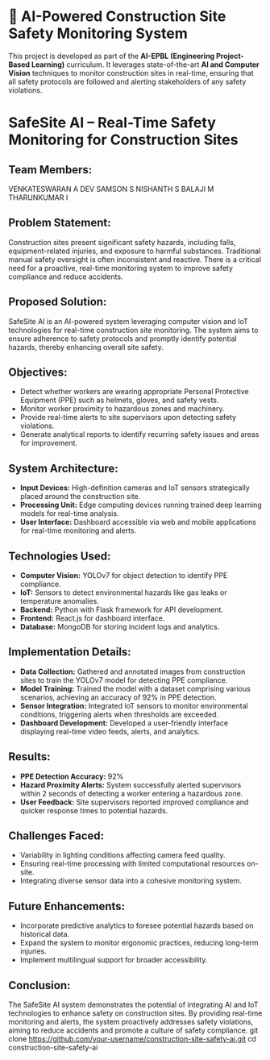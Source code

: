 # 🦺 AI-Powered Construction Site Safety Monitoring System

This project is developed as part of the **AI-EPBL (Engineering Project-Based Learning)** curriculum. It leverages state-of-the-art **AI and Computer Vision** techniques to monitor construction sites in real-time, ensuring that all safety protocols are followed and alerting stakeholders of any safety violations.

# SafeSite AI – Real-Time Safety Monitoring for Construction Sites

## Team Members:
VENKATESWARAN A
DEV SAMSON S
NISHANTH S
BALAJI M
THARUNKUMAR I

## Problem Statement:
Construction sites present significant safety hazards, including falls, equipment-related injuries, and exposure to harmful substances. Traditional manual safety oversight is often inconsistent and reactive. There is a critical need for a proactive, real-time monitoring system to improve safety compliance and reduce accidents.

## Proposed Solution:
SafeSite AI is an AI-powered system leveraging computer vision and IoT technologies for real-time construction site monitoring. The system aims to ensure adherence to safety protocols and promptly identify potential hazards, thereby enhancing overall site safety.

## Objectives:
* Detect whether workers are wearing appropriate Personal Protective Equipment (PPE) such as helmets, gloves, and safety vests.
* Monitor worker proximity to hazardous zones and machinery.
* Provide real-time alerts to site supervisors upon detecting safety violations.
* Generate analytical reports to identify recurring safety issues and areas for improvement.

## System Architecture:
* **Input Devices:** High-definition cameras and IoT sensors strategically placed around the construction site.
* **Processing Unit:** Edge computing devices running trained deep learning models for real-time analysis.
* **User Interface:** Dashboard accessible via web and mobile applications for real-time monitoring and alerts.

## Technologies Used:
* **Computer Vision:** YOLOv7 for object detection to identify PPE compliance.
* **IoT:** Sensors to detect environmental hazards like gas leaks or temperature anomalies.
* **Backend:** Python with Flask framework for API development.
* **Frontend:** React.js for dashboard interface.
* **Database:** MongoDB for storing incident logs and analytics.

## Implementation Details:
* **Data Collection:** Gathered and annotated images from construction sites to train the YOLOv7 model for detecting PPE compliance.
* **Model Training:** Trained the model with a dataset comprising various scenarios, achieving an accuracy of 92% in PPE detection.
* **Sensor Integration:** Integrated IoT sensors to monitor environmental conditions, triggering alerts when thresholds are exceeded.
* **Dashboard Development:** Developed a user-friendly interface displaying real-time video feeds, alerts, and analytics.

## Results:
* **PPE Detection Accuracy:** 92%
* **Hazard Proximity Alerts:** System successfully alerted supervisors within 2 seconds of detecting a worker entering a hazardous zone.
* **User Feedback:** Site supervisors reported improved compliance and quicker response times to potential hazards.

## Challenges Faced:
* Variability in lighting conditions affecting camera feed quality.
* Ensuring real-time processing with limited computational resources on-site.
* Integrating diverse sensor data into a cohesive monitoring system.

## Future Enhancements:
* Incorporate predictive analytics to foresee potential hazards based on historical data.
* Expand the system to monitor ergonomic practices, reducing long-term injuries.
* Implement multilingual support for broader accessibility.

## Conclusion:
The SafeSite AI system demonstrates the potential of integrating AI and IoT technologies to enhance safety on construction sites. By providing real-time monitoring and alerts, the system proactively addresses safety violations, aiming to reduce accidents and promote a culture of safety compliance.
   git clone https://github.com/your-username/construction-site-safety-ai.git
   cd construction-site-safety-ai

